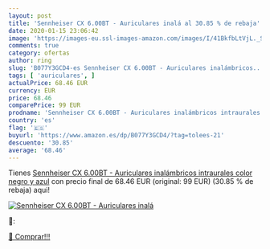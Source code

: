 ```yaml
---
layout: post
title: 'Sennheiser CX 6.00BT - Auriculares inalá al 30.85 % de rebaja'
date: 2020-01-15 23:06:42
image: 'https://images-eu.ssl-images-amazon.com/images/I/41BkfbLtVjL._SL200_.jpg'
comments: true
category: ofertas
author: ring
slug: 'B077Y3GCD4-es Sennheiser CX 6.00BT - Auriculares inalámbricos...'
tags: [ 'auriculares', ]
actualPrice: 68.46 EUR
currency: EUR
price: 68.46
comparePrice: 99 EUR
prodname: 'Sennheiser CX 6.00BT - Auriculares inalámbricos intraurales  color negro y azul'
country: 'es'
flag: '🇪🇸'
buyurl: 'https://www.amazon.es/dp/B077Y3GCD4/?tag=tolees-21'
descuento: '30.85'
average: '68.46'
---
```


Tienes [Sennheiser CX 6.00BT - Auriculares inalámbricos intraurales  color negro y azul](https://www.amazon.es/dp/B077Y3GCD4/?tag=tolees-21) con precio final de  68.46 EUR (original: 99 EUR) (30.85 %  de rebaja) aqui!

[![Sennheiser CX 6.00BT - Auriculares inalá](https://images-eu.ssl-images-amazon.com/images/I/41BkfbLtVjL._SL200_.jpg)](https://www.amazon.es/dp/B077Y3GCD4/?tag=tolees-21)

🔎:


[🛒 Comprar!!!](https://www.amazon.es/dp/B077Y3GCD4/?tag=tolees-21)
